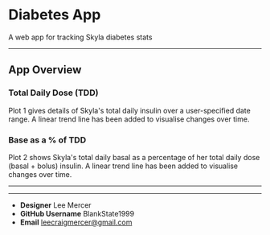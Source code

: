 # Diabetes App
A web app for tracking Skyla diabetes stats

---

## App Overview

### Total Daily Dose (TDD)

Plot 1 gives details of Skyla's total daily insulin over a user-specified date range. A linear trend line has been added to visualise changes over time.

### Base as a % of TDD

Plot 2 shows Skyla's total daily basal as a percentage of her total daily dose (basal + bolus) insulin. A linear trend line has been added to visualise changes over time.

---



---

* **Designer** Lee Mercer
* **GitHub Username** BlankState1999
* **Email** leecraigmercer@gmail.com

